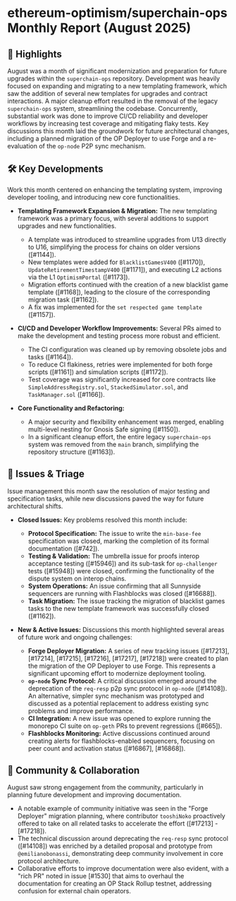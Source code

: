 # ethereum-optimism/superchain-ops Monthly Report (August 2025)

## 🚀 Highlights
August was a month of significant modernization and preparation for future upgrades within the `superchain-ops` repository. Development was heavily focused on expanding and migrating to a new templating framework, which saw the addition of several new templates for upgrades and contract interactions. A major cleanup effort resulted in the removal of the legacy `superchain-ops` system, streamlining the codebase. Concurrently, substantial work was done to improve CI/CD reliability and developer workflows by increasing test coverage and mitigating flaky tests. Key discussions this month laid the groundwork for future architectural changes, including a planned migration of the OP Deployer to use Forge and a re-evaluation of the `op-node` P2P sync mechanism.

## 🛠️ Key Developments
Work this month centered on enhancing the templating system, improving developer tooling, and introducing new core functionalities.

- **Templating Framework Expansion & Migration:** The new templating framework was a primary focus, with several additions to support upgrades and new functionalities.
    - A template was introduced to streamline upgrades from U13 directly to U16, simplifying the process for chains on older versions ([#1144]).
    - New templates were added for `BlacklistGamesV400` ([#1170]), `UpdateRetirementTimestampV400` ([#1171]), and executing L2 actions via the L1 `OptimismPortal` ([#1173]).
    - Migration efforts continued with the creation of a new blacklist game template ([#1168]), leading to the closure of the corresponding migration task ([#1162]).
    - A fix was implemented for the `set respected game template` ([#1157]).

- **CI/CD and Developer Workflow Improvements:** Several PRs aimed to make the development and testing process more robust and efficient.
    - The CI configuration was cleaned up by removing obsolete jobs and tasks ([#1164]).
    - To reduce CI flakiness, retries were implemented for both forge scripts ([#1161]) and simulation scripts ([#1172]).
    - Test coverage was significantly increased for core contracts like `SimpleAddressRegistry.sol`, `StackedSimulator.sol`, and `TaskManager.sol` ([#1166]).

- **Core Functionality and Refactoring:**
    - A major security and flexibility enhancement was merged, enabling multi-level nesting for Gnosis Safe signing ([#1150]).
    - In a significant cleanup effort, the entire legacy `superchain-ops` system was removed from the `main` branch, simplifying the repository structure ([#1163]).

## 🐛 Issues & Triage
Issue management this month saw the resolution of major testing and specification tasks, while new discussions paved the way for future architectural shifts.

- **Closed Issues:** Key problems resolved this month include:
    - **Protocol Specification:** The issue to write the `min-base-fee` specification was closed, marking the completion of its formal documentation ([#742]).
    - **Testing & Validation:** The umbrella issue for proofs interop acceptance testing ([#15946]) and its sub-task for `op-challenger` tests ([#15948]) were closed, confirming the functionality of the dispute system on interop chains.
    - **System Operations:** An issue confirming that all Sunnyside sequencers are running with Flashblocks was closed ([#16688]).
    - **Task Migration:** The issue tracking the migration of blacklist games tasks to the new template framework was successfully closed ([#1162]).

- **New & Active Issues:** Discussions this month highlighted several areas of future work and ongoing challenges:
    - **Forge Deployer Migration:** A series of new tracking issues ([#17213], [#17214], [#17215], [#17216], [#17217], [#17218]) were created to plan the migration of the OP Deployer to use Forge. This represents a significant upcoming effort to modernize deployment tooling.
    - **`op-node` Sync Protocol:** A critical discussion emerged around the deprecation of the `req-resp` p2p sync protocol in `op-node` ([#14108]). An alternative, simpler sync mechanism was prototyped and discussed as a potential replacement to address existing sync problems and improve performance.
    - **CI Integration:** A new issue was opened to explore running the monorepo CI suite on `op-geth` PRs to prevent regressions ([#665]).
    - **Flashblocks Monitoring:** Active discussions continued around creating alerts for flashblocks-enabled sequencers, focusing on peer count and activation status ([#16867], [#16868]).

## 💬 Community & Collaboration
August saw strong engagement from the community, particularly in planning future development and improving documentation.

- A notable example of community initiative was seen in the "Forge Deployer" migration planning, where contributor `tooshiNoko` proactively offered to take on all related tasks to accelerate the effort ([#17213] - [#17218]).
- The technical discussion around deprecating the `req-resp` sync protocol ([#14108]) was enriched by a detailed proposal and prototype from `@emilianobonassi`, demonstrating deep community involvement in core protocol architecture.
- Collaborative efforts to improve documentation were also evident, with a "rich PR" noted in issue [#1530] that aims to overhaul the documentation for creating an OP Stack Rollup testnet, addressing confusion for external chain operators.